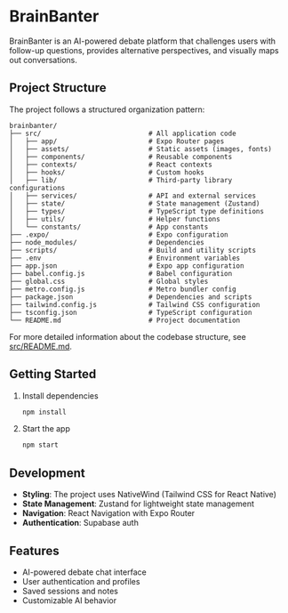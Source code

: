 # BrainBanter

BrainBanter is an AI-powered debate platform that challenges users with follow-up questions, provides alternative perspectives, and visually maps out conversations.

## Project Structure

The project follows a structured organization pattern:

```
brainbanter/
├── src/                           # All application code
│   ├── app/                       # Expo Router pages
│   ├── assets/                    # Static assets (images, fonts)
│   ├── components/                # Reusable components
│   ├── contexts/                  # React contexts
│   ├── hooks/                     # Custom hooks
│   ├── lib/                       # Third-party library configurations
│   ├── services/                  # API and external services
│   ├── state/                     # State management (Zustand)
│   ├── types/                     # TypeScript type definitions
│   ├── utils/                     # Helper functions
│   └── constants/                 # App constants
├── .expo/                         # Expo configuration
├── node_modules/                  # Dependencies
├── scripts/                       # Build and utility scripts
├── .env                           # Environment variables
├── app.json                       # Expo app configuration
├── babel.config.js                # Babel configuration
├── global.css                     # Global styles
├── metro.config.js                # Metro bundler config
├── package.json                   # Dependencies and scripts
├── tailwind.config.js             # Tailwind CSS configuration
├── tsconfig.json                  # TypeScript configuration
└── README.md                      # Project documentation
```

For more detailed information about the codebase structure, see [src/README.md](src/README.md).

## Getting Started

1. Install dependencies

   ```bash
   npm install
   ```

2. Start the app

   ```bash
   npm start
   ```

## Development

- **Styling**: The project uses NativeWind (Tailwind CSS for React Native)
- **State Management**: Zustand for lightweight state management
- **Navigation**: React Navigation with Expo Router
- **Authentication**: Supabase auth

## Features

- AI-powered debate chat interface
- User authentication and profiles
- Saved sessions and notes
- Customizable AI behavior
